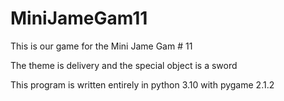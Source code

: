# MiniJameGam11
This is our game for the Mini Jame Gam # 11

The theme is delivery and the special object is a sword

This program is written entirely in python 3.10 with pygame 2.1.2